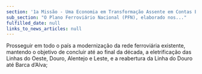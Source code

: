 ```yaml
---
section: '1a Missão - Uma Economia em Transformação Assente em Contas Equilibradas'
sub_section: "O Plano Ferroviário Nacional (PFN), elaborado nos..."
fulfilled_date: null
links_to_news_articles: null
---
```


Prosseguir em todo o país a modernização da rede ferroviária existente, mantendo o objetivo de concluir até ao final da década, a eletrificação das Linhas do Oeste, Douro, Alentejo e Leste, e a reabertura da Linha do Douro até Barca d’Alva;